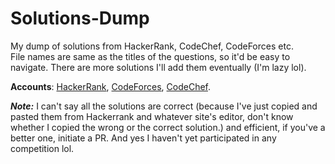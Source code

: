 # Solutions-Dump
My dump of solutions from HackerRank, CodeChef, CodeForces etc.\
File names are same as the titles of the questions, so it'd be easy to navigate. There are more solutions I'll add them eventually (I'm lazy lol).

**Accounts**: [HackerRank](https://www.hackerrank.com/Vivek_Kolhe?hr_r=1), [CodeForces](https://codeforces.com/profile/Vivek_Kolhe), [CodeChef](https://www.codechef.com/users/vivek_kolhe).

***Note:*** I can't say all the solutions are correct (because I've just copied and pasted them from Hackerrank and whatever site's editor, don't know whether I copied the wrong or the correct solution.) and efficient, if you've a better one, initiate a PR. And yes I haven't yet participated in any competition lol.
